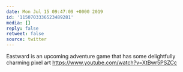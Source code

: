 ```yaml
---
date: Mon Jul 15 09:47:09 +0000 2019
id: '1150703336523489281'
media: []
reply: false
retweet: false
source: twitter
---
```


Eastward is an upcoming adventure game that has some delightfully charming pixel art https://www.youtube.com/watch?v=XtBwr5PSZCc